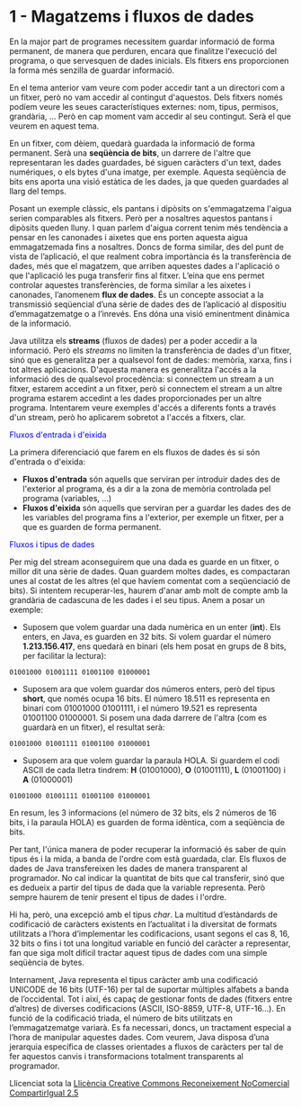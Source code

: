 # <a name="main"></a>**1 - Magatzems i fluxos de dades**
En la major part de programes necessitem guardar informació de forma permanent, de manera que perduren, encara que finalitze l'execució del programa, o que servesquen de dades inicials. Els fitxers ens proporcionen la forma més senzilla de guardar informació.

En el tema anterior vam veure com poder accedir tant a un directori com a un fitxer, però no vam accedir al contingut d'aquestos. Dels fitxers només podíem veure les seues característiques externes: nom, tipus, permisos, grandària, ... Però en cap moment vam accedir al seu contingut. Serà el que veurem en aquest tema.

En un fitxer, com dèiem, quedarà guardada la informació de forma permanent. Serà una **seqüència de bits**, un darrere de l'altre que representaran les dades guardades, bé siguen caràcters d'un text, dades numériques, o els bytes d'una imatge, per exemple. Aquesta seqüència de bits ens aporta una visió estàtica de les dades, ja que queden guardades al llarg del temps.

Posant un exemple clàssic, els pantans i dipòsits on s'emmagatzema l'aigua serien comparables als fitxers. Però per a nosaltres aquestos pantans i dipòsits queden lluny. I quan parlem d'aigua corrent tenim més tendència a pensar en les canonades i aixetes que ens porten aquesta aigua emmagatzemada fins a nosaltres. Doncs de forma similar, des del punt de vista de l’aplicació, el que realment cobra importància és la transferència de dades, més que el magatzem, que arriben aquestes dades a l'aplicació o que l'aplicació les puga transferir fins al fitxer. L’eina que ens permet controlar aquestes transferències, de forma similar a les aixetes i canonades, l’anomenem **flux de dades**. És un concepte associat a la transmissió seqüencial d’una sèrie de dades des de l’aplicació al dispositiu d’emmagatzematge o a l’inrevés. Ens dóna una visió eminentment dinàmica de la informació.

Java utilitza els **streams** (fluxos de dades) per a poder accedir a la informació. Però els *streams* no limiten la transferència de dades d'un fitxer, sinó que es generalitza per a qualsevol font de dades: memòria, xarxa, fins i tot altres aplicacions. D'aquesta manera es generalitza l'accés a la informació des de qualsevol procedència: si connectem un stream a un fitxer, estarem accedint a un fitxer, però si connectem el stream a un altre programa estarem accedint a les dades proporcionades per un altre programa. Intentarem veure exemples d'accés a diferents fonts a través d'un stream, però ho aplicarem sobretot a l'accés a fitxers, clar.


<span style="color: blue;"> Fluxos d'entrada i d'eixida </span> 

La primera diferenciació que farem en els fluxos de dades és si són d'entrada o d'eixida:

- **Fluxos d'entrada** són aquells que serviran per introduir dades des de l'exterior al programa, és a dir a la zona de memòria controlada pel programa (variables, ...)
- **Fluxos d'eixida** són aquells que serviran per a guardar les dades des de les variables del programa fins a l'exterior, per exemple un fitxer, per a que es guarden de forma permanent.



<span style="color: blue;"> Fluxos i tipus de dades </span>



Per mig del stream aconseguirem que una dada es guarde en un fitxer, o millor dit una sèrie de dades. Quan guardem moltes dades, es compactaran unes al costat de les altres (el que havíem comentat com a seqüenciació de bits). Si intentem recuperar-les, haurem d'anar amb molt de compte amb la grandària de cadascuna de les dades i el seu tipus. Anem a posar un exemple:

- Suposem que volem guardar una dada numèrica en un enter (**int**). Els enters, en Java, es guarden en 32 bits. Si volem guardar el número **1.213.156.417**, ens quedarà en binari (els hem posat en grups de 8 bits, per facilitar la lectura):

`01001000 01001111 01001100 01000001`

- Suposem ara que volem guardar dos números enters, però del tipus **short**, que només ocupa 16 bits. El número 18.511 es representa en binari com 01001000 01001111, i el número 19.521 es representa 01001100 01000001. Si posem una dada darrere de l'altra (com es guardarà en un fitxer), el resultat serà:

`01001000 01001111 01001100 01000001`

- Suposem ara que volem guardar la paraula HOLA. Si guardem el codi ASCII de cada lletra tindrem: **H** (01001000), **O** (01001111), **L** (01001100) i **A** (01000001)

`01001000 01001111 01001100 01000001`

En resum, les 3 informacions (el número de 32 bits, els 2 números de 16 bits, i la paraula HOLA) es guarden de forma idèntica, com a seqüència de bits.

Per tant, l'única manera de poder recuperar la informació és saber de quin tipus és i la mida, a banda de l'ordre com està guardada, clar. Els fluxos de dades de Java transfereixen les dades de manera transparent al programador. No cal indicar la quantitat de bits que cal transferir, sinó que es dedueix a partir del tipus de dada que la variable representa. Però sempre haurem de tenir present el tipus de dades i l'ordre.

Hi ha, però, una excepció amb el tipus *char*. La multitud d’estàndards de codificació de caràcters existents en l’actualitat i la diversitat de formats utilitzats a l’hora d’implementar les codificacions, usant segons el cas 8, 16, 32 bits o fins i tot una longitud variable en funció del caràcter a representar, fan que siga molt difícil tractar aquest tipus de dades com una simple seqüència de bytes.

Internament, Java representa el tipus caràcter amb una codificació UNICODE de 16 bits (UTF-16) per tal de suportar múltiples alfabets a banda de l’occidental. Tot i així, és capaç de gestionar fonts de dades (fitxers entre d’altres) de diverses codificacions (ASCII, ISO-8859, UTF-8, UTF-16…). En funció de la codificació triada, el número de bits utilitzats en l’emmagatzematge variarà. Es fa necessari, doncs, un tractament especial a l’hora de manipular aquestes dades. Com veurem, Java disposa d’una jerarquia específica de classes orientades a fluxos de caràcters per tal de fer aquestos canvis i transformacions totalment transparents al programador.


Llicenciat sota la [Llicència Creative Commons Reconeixement NoComercial CompartirIgual 2.5](http://creativecommons.org/licenses/by-nc-sa/2.5/)


